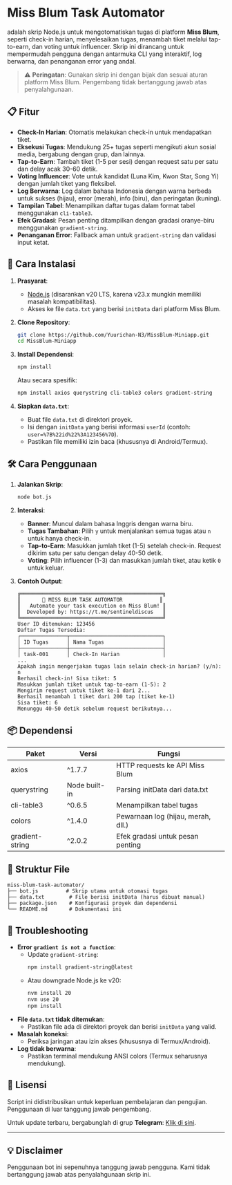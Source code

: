 # Miss Blum Task Automator

adalah skrip Node.js untuk mengotomatiskan tugas di platform **Miss Blum**, seperti check-in harian, menyelesaikan tugas, menambah tiket melalui tap-to-earn, dan voting untuk influencer. Skrip ini dirancang untuk mempermudah pengguna dengan antarmuka CLI yang interaktif, log berwarna, dan penanganan error yang andal.

> ⚠️ **Peringatan**: Gunakan skrip ini dengan bijak dan sesuai aturan platform Miss Blum. Pengembang tidak bertanggung jawab atas penyalahgunaan.

## 📋 Fitur

- **Check-In Harian**: Otomatis melakukan check-in untuk mendapatkan tiket.
- **Eksekusi Tugas**: Mendukung 25+ tugas seperti mengikuti akun sosial media, bergabung dengan grup, dan lainnya.
- **Tap-to-Earn**: Tambah tiket (1-5 per sesi) dengan request satu per satu dan delay acak 30-60 detik.
- **Voting Influencer**: Vote untuk kandidat (Luna Kim, Kwon Star, Song Yi) dengan jumlah tiket yang fleksibel.
- **Log Berwarna**: Log dalam bahasa Indonesia dengan warna berbeda untuk sukses (hijau), error (merah), info (biru), dan peringatan (kuning).
- **Tampilan Tabel**: Menampilkan daftar tugas dalam format tabel menggunakan `cli-table3`.
- **Efek Gradasi**: Pesan penting ditampilkan dengan gradasi oranye-biru menggunakan `gradient-string`.
- **Penanganan Error**: Fallback aman untuk `gradient-string` dan validasi input ketat.

## 🚀 Cara Instalasi

1. **Prasyarat**:
   - [Node.js](https://nodejs.org/) (disarankan v20 LTS, karena v23.x mungkin memiliki masalah kompatibilitas).
   - Akses ke file `data.txt` yang berisi `initData` dari platform Miss Blum.

2. **Clone Repository**:
   ```bash
   git clone https://github.com/Yuurichan-N3/MissBlum-Miniapp.git
   cd MissBlum-Miniapp
   ```

3. **Install Dependensi**:
   ```bash
   npm install
   ```
   Atau secara spesifik:
   ```bash
   npm install axios querystring cli-table3 colors gradient-string
   ```

4. **Siapkan `data.txt`**:
   - Buat file `data.txt` di direktori proyek.
   - Isi dengan `initData` yang berisi informasi `userId` (contoh: `user=%7B%22id%22%3A123456%7D`).
   - Pastikan file memiliki izin baca (khususnya di Android/Termux).

## 🛠️ Cara Penggunaan

1. **Jalankan Skrip**:
   ```bash
   node bot.js
   ```

2. **Interaksi**:
   - **Banner**: Muncul dalam bahasa Inggris dengan warna biru.
   - **Tugas Tambahan**: Pilih `y` untuk menjalankan semua tugas atau `n` untuk hanya check-in.
   - **Tap-to-Earn**: Masukkan jumlah tiket (1-5) setelah check-in. Request dikirim satu per satu dengan delay 40-50 detik.
   - **Voting**: Pilih influencer (1-3) dan masukkan jumlah tiket, atau ketik `0` untuk keluar.

3. **Contoh Output**:
   ```
   ╔══════════════════════════════════════════════╗
   ║       🌟 MISS BLUM TASK AUTOMATOR            ║
   ║   Automate your task execution on Miss Blum! ║
   ║  Developed by: https://t.me/sentineldiscus   ║
   ╚══════════════════════════════════════════════╝
   User ID ditemukan: 123456
   Daftar Tugas Tersedia:
   ┌───────────────┬──────────────────────────────┐
   │ ID Tugas      │ Nama Tugas                   │
   ├───────────────┼──────────────────────────────┤
   │ task-001      │ Check-In Harian              │
   ...
   Apakah ingin mengerjakan tugas lain selain check-in harian? (y/n): n
   Berhasil check-in! Sisa tiket: 5
   Masukkan jumlah tiket untuk tap-to-earn (1-5): 2
   Mengirim request untuk tiket ke-1 dari 2...
   Berhasil menambah 1 tiket dari 200 tap (tiket ke-1)
   Sisa tiket: 6
   Menunggu 40-50 detik sebelum request berikutnya...
   ```

## 📦 Dependensi

| Paket            | Versi        | Fungsi                              |
|------------------|--------------|-------------------------------------|
| axios            | ^1.7.7       | HTTP requests ke API Miss Blum      |
| querystring      | Node built-in| Parsing initData dari data.txt      |
| cli-table3       | ^0.6.5       | Menampilkan tabel tugas             |
| colors           | ^1.4.0       | Pewarnaan log (hijau, merah, dll.)  |
| gradient-string  | ^2.0.2       | Efek gradasi untuk pesan penting    |

## 📂 Struktur File

```
miss-blum-task-automator/
├── bot.js         # Skrip utama untuk otomasi tugas
├── data.txt        # File berisi initData (harus dibuat manual)
├── package.json    # Konfigurasi proyek dan dependensi
└── README.md       # Dokumentasi ini
```

## 🐛 Troubleshooting

- **Error `gradient is not a function`**:
  - Update `gradient-string`:
    ```bash
    npm install gradient-string@latest
    ```
  - Atau downgrade Node.js ke v20:
    ```bash
    nvm install 20
    nvm use 20
    npm install
    ```
- **File `data.txt` tidak ditemukan**:
  - Pastikan file ada di direktori proyek dan berisi `initData` yang valid.
- **Masalah koneksi**:
  - Periksa jaringan atau izin akses (khususnya di Termux/Android).
- **Log tidak berwarna**:
  - Pastikan terminal mendukung ANSI colors (Termux seharusnya mendukung).

## 📜 Lisensi

Script ini didistribusikan untuk keperluan pembelajaran dan pengujian. Penggunaan di luar tanggung jawab pengembang.

Untuk update terbaru, bergabunglah di grup **Telegram**: [Klik di sini](https://t.me/sentineldiscus).

---

## 💡 Disclaimer
Penggunaan bot ini sepenuhnya tanggung jawab pengguna. Kami tidak bertanggung jawab atas penyalahgunaan skrip ini.
